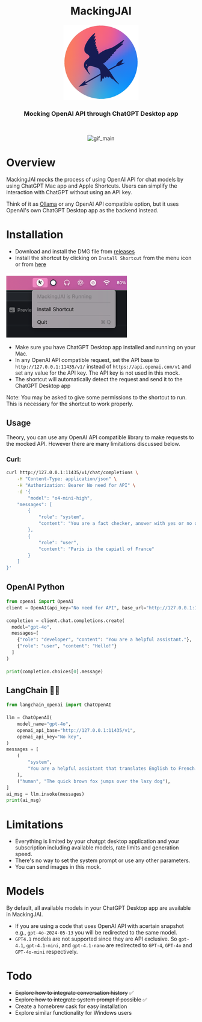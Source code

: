 <div align = "center">
    <h1> MackingJAI </h1>
    <img src = "assets/icon.png" width = 200 height = 200>
    <h3>Mocking OpenAI API through ChatGPT Desktop app</h3>
<br>

![gif_main](assets/gif_main.gif)
</div>

# Overview
MackingJAI mocks the process of using OpenAI API for chat models by using ChatGPT Mac app and Apple Shortcuts. Users can simplify the interaction with ChatGPT without using an API key.

Think of it as [Ollama](https://github.com/ollama/ollama) or any OpenAI API compatible option, but it uses OpenAI's own ChatGPT Desktop app as the backend instead.

# Installation
- Download and install the DMG file from [releases](https://github.com/0ssamaak0/MackingJAI/releases)
- Install the shortcut by clicking on `Install Shortcut` from the menu icon or from [here](https://www.icloud.com/shortcuts/ffd7eadc92534952a6d9e5fac2eaadcd)

![menu](assets/menu.png)


- Make sure you have ChatGPT Desktop app installed and running on your Mac.
- In any OpenAI API compatible request, set the API base to `http://127.0.0.1:11435/v1/` instead of `https://api.openai.com/v1` and set any value for the API key. The API key is not used in this mock.
- The shortcut will automatically detect the request and send it to the ChatGPT Desktop app

Note: You may be asked to give some permissions to the shortcut to run. This is necessary for the shortcut to work properly.


## Usage
Theory, you can use any OpenAI API compatible library to make requests to the mocked API. However there are many limitations discussed below.

### Curl:
```bash
curl http://127.0.0.1:11435/v1/chat/completions \
    -H "Content-Type: application/json" \
    -H "Authorization: Bearer No need for API" \
    -d '{
        "model": "o4-mini-high",
    "messages": [
        {
            "role": "system",
            "content": "You are a fact checker, answer with yes or no only"
        },
        {
            "role": "user",
            "content": "Paris is the capiatl of France"
        }
    ]
}'
```

## OpenAI Python
```python
from openai import OpenAI
client = OpenAI(api_key="No need for API", base_url="http://127.0.0.1:11435/v1/")

completion = client.chat.completions.create(
  model="gpt-4o",
  messages=[
    {"role": "developer", "content": "You are a helpful assistant."},
    {"role": "user", "content": "Hello!"}
  ]
)

print(completion.choices[0].message)
```

## LangChain 🦜🔗
```python
from langchain_openai import ChatOpenAI

llm = ChatOpenAI(
    model_name="gpt-4o",
    openai_api_base="http://127.0.0.1:11435/v1",
    openai_api_key="No key",
)
messages = [
    (
        "system",
        "You are a helpful assistant that translates English to French. Translate the user sentence.",
    ),
    ("human", "The quick brown fox jumps over the lazy dog"),
]
ai_msg = llm.invoke(messages)
print(ai_msg)
```

# Limitations
- Everything is limited by your chatgpt desktop application and your subscription including available models, rate limits and generation speed.
- There's no way to set the system prompt or use any other parameters.
- You can send images in this mock.

# Models
By default, all available models in your ChatGPT Desktop app are available in MackingJAI. 
- If you are using a code that uses OpenAI API with acertain snapshot e.g., `gpt-4o-2024-05-13` you will be redirected to the same model.
- `GPT4.1` models are not supported since they are API exclusive. So `gpt-4.1`, `gpt-4.1-mini`, and `gpt-4.1-nano` are redirected to `GPT-4`, `GPT-4o` and `GPT-4o-mini` respectively.

# Todo
- ~~Explore how to integrate conversation history~~ ✅
- ~~Explore how to integrate system prompt if possible~~ ✅
- Create a homebrew cask for easy installation
- Explore similar functionality for Windows users
